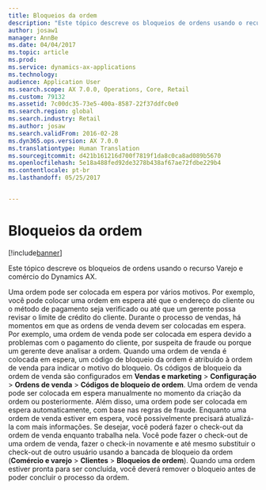 ```yaml
---
title: Bloqueios da ordem
description: "Este tópico descreve os bloqueios de ordens usando o recurso Varejo e comércio do Dynamics AX."
author: josaw1
manager: AnnBe
ms.date: 04/04/2017
ms.topic: article
ms.prod: 
ms.service: dynamics-ax-applications
ms.technology: 
audience: Application User
ms.search.scope: AX 7.0.0, Operations, Core, Retail
ms.custom: 79132
ms.assetid: 7c00dc35-73e5-400a-8587-22f37ddfc0e0
ms.search.region: global
ms.search.industry: Retail
ms.author: josaw
ms.search.validFrom: 2016-02-28
ms.dyn365.ops.version: AX 7.0.0
ms.translationtype: Human Translation
ms.sourcegitcommit: d421b161216d700f7819f1da8c0ca8ad089b5670
ms.openlocfilehash: 5e18a488fed92de3278b438af67ae72fdbe229b4
ms.contentlocale: pt-br
ms.lasthandoff: 05/25/2017


---
```


# <a name="order-holds"></a>Bloqueios da ordem

[!include[banner](includes/banner.md)]


Este tópico descreve os bloqueios de ordens usando o recurso Varejo e comércio do Dynamics AX.

Uma ordem pode ser colocada em espera por vários motivos. Por exemplo, você pode colocar uma ordem em espera até que o endereço do cliente ou o método de pagamento seja verificado ou até que um gerente possa revisar o limite de crédito do cliente. Durante o processo de vendas, há momentos em que as ordens de venda devem ser colocadas em espera. Por exemplo, uma ordem de venda pode ser colocada em espera devido a problemas com o pagamento do cliente, por suspeita de fraude ou porque um gerente deve analisar a ordem. Quando uma ordem de venda é colocada em espera, um código de bloqueio da ordem é atribuído à ordem de venda para indicar o motivo do bloqueio. Os códigos de bloqueio da ordem de venda são configurados em **Vendas e marketing** &gt; **Configuração** &gt; **Ordens de venda** &gt; **Códigos de bloqueio de ordem**. Uma ordem de venda pode ser colocada em espera manualmente no momento da criação da ordem ou posteriormente. Além disso, uma ordem pode ser colocada em espera automaticamente, com base nas regras de fraude. Enquanto uma ordem de venda estiver em espera, você possivelmente precisará atualizá-la com mais informações. Se desejar, você poderá fazer o check-out da ordem de venda enquanto trabalha nela. Você pode fazer o check-out de uma ordem de venda, fazer o check-in novamente e até mesmo substituir o check-out de outro usuário usando a bancada de bloqueio da ordem (**Comércio e varejo** &gt; **Clientes** &gt; **Bloqueios de ordem**). Quando uma ordem estiver pronta para ser concluída, você deverá remover o bloqueio antes de poder concluir o processo da ordem.





